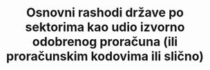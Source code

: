 ---
title: >-
  Osnovni rashodi države po sektorima kao udio izvorno odobrenog proračuna  (ili proračunskim kodovima ili slično)
permalink: /16-6-1/
sdg_goal: 16
layout: indicator
indicator: 16.6.1
indicator_variable: null
graph: null
graph_type_description: null
graph_status_notes: Policy  Judgement
variable_description: null
variable_notes: null
un_designated_tier: '1'
un_custodial_agency: World  Bank
target_id: '16.6'
has_metadata: true
rationale_interpretation: >-
  PEFA je program javnih izdataka i financijske odgovornosti pokrenut 2001. godine kako bi se razvio program rada reforme javnog financijskog upravljanja, tj. vladin program reforme za koji analitički rad, dizajn reforme, provedba i praćenje odražavaju prioritete zemalja i integrirani su u vladine institucionalne strukture. PEFA pokazatelj PI-2 o sastavu rashodnih out-turna u usporedbi s prvobitnim odobrenim proračunskim radovima na administrativnoj razini kako bi se izračunale razlike u glavnim proračunskim korisnicima, ministarstvima, odjelima i agencijama koje su uključene u odobreni proračun.
goal_meta_link: 'http://unstats.un.org/sdgs/files/metadata-compilation/Metadata-Goal-16.pdf'
goal_meta_link_page: 23
indicator_name: >-
  Osnovni rashodi države po sektorima kao udio izvorno odobrenog proračuna  (ili proračunskim kodovima ili slično)
target: 'Razviti učinkovite, odgovorne i transparentne institucije na svim razinama.'
source_title: null
source_notes: null
published: true  
indicator_definition: >-
  Ovaj pokazatelj može se temeljiti na pokazatelju PI-2 u skupu podataka o javnim izdacima i financijskoj odgovornosti (PEFA): sastav izdataka u odnosu na izvorni odobreni proračun, (i) razlike između odobrenog proračuna i konačnih izdataka po korisnicima (
---